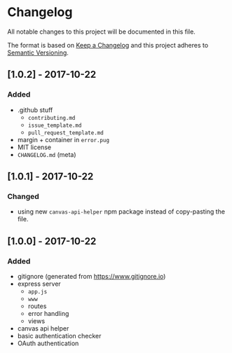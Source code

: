 # Changelog
All notable changes to this project will be documented in this file.

The format is based on [Keep a Changelog](http://keepachangelog.com/en/1.0.0/)
and this project adheres to [Semantic Versioning](http://semver.org/spec/v2.0.0.html).

## [1.0.2] - 2017-10-22
### Added
- .github stuff
  - `contributing.md`
  - `issue_template.md`
  - `pull_request_template.md`
- margin + container in `error.pug`
- MIT license
- `CHANGELOG.md` (meta)

## [1.0.1] - 2017-10-22
### Changed
- using new `canvas-api-helper` npm package instead of copy-pasting the file.

## [1.0.0] - 2017-10-22
### Added
- gitignore (generated from https://www.gitignore.io)
- express server
  - `app.js`
  - `www`
  - routes
  - error handling
  - views
- canvas api helper
- basic authentication checker
- OAuth authentication